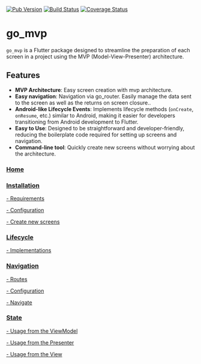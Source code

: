 [![Pub Version](https://img.shields.io/pub/v/go_mvp.svg)](https://pub.dev/packages/go_mvp)
[![Build Status](https://travis-ci.org/landamessenger/go_mvp.svg?branch=master)](https://travis-ci.org/landamessenger/go_mvp)
[![Coverage Status](https://coveralls.io/repos/github/landamessenger/go_mvp/badge.svg?branch=master)](https://coveralls.io/github/landamessenger/go_mvp?branch=master)

# go_mvp

`go_mvp` is a Flutter package designed to streamline the preparation of each screen in a project using the MVP (Model-View-Presenter) architecture.


## Features

- **MVP Architecture**: Easy screen creation with mvp architecture.
- **Easy navigation**: Navigation via go_router. Easily manage the data sent to the screen as well as the returns on screen closure..
- **Android-like Lifecycle Events**: Implements lifecycle methods (`onCreate`, `onResume`, etc.) similar to Android, making it easier for developers transitioning from Android development to Flutter.
- **Easy to Use**: Designed to be straightforward and developer-friendly, reducing the boilerplate code required for setting up screens and navigation.
- **Command-line tool**: Quickly create new screens without worrying about the architecture.

### [Home](https://github.com/landamessenger/go_mvp/wiki)

### [Installation](https://github.com/landamessenger/go_mvp/wiki/Installation)

[- Requirements](https://github.com/landamessenger/go_mvp/wiki/Installation#requirements)

[- Configuration](https://github.com/landamessenger/go_mvp/wiki/Installation#configuration)

[- Create new screens](https://github.com/landamessenger/go_mvp/wiki/Installation#create-new-screens)

### [Lifecycle](https://github.com/landamessenger/go_mvp/wiki/Lifecycle)

[- Implementations](https://github.com/landamessenger/go_mvp/wiki/Lifecycle#implementations)

### [Navigation](https://github.com/landamessenger/go_mvp/wiki/Navigation)

[- Routes](https://github.com/landamessenger/go_mvp/wiki/Navigation#routes)

[- Configuration](https://github.com/landamessenger/go_mvp/wiki/Navigation#configuration)

[- Navigate](https://github.com/landamessenger/go_mvp/wiki/Navigation#navigate)

### [State](https://github.com/landamessenger/go_mvp/wiki/State)

[- Usage from the ViewModel](https://github.com/landamessenger/go_mvp/wiki/State#from-the-viewmodel)

[- Usage from the Presenter](https://github.com/landamessenger/go_mvp/wiki/State#from-the-presenter)

[- Usage from the View](https://github.com/landamessenger/go_mvp/wiki/State#from-the-view)
